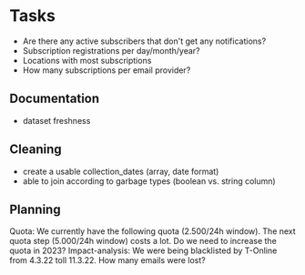 # Tasks

- Are there any active subscribers that don't get any notifications?
- Subscription registrations per day/month/year?
- Locations with most subscriptions
- How many subscriptions per email provider?

## Documentation
- dataset freshness

## Cleaning
- create a usable collection_dates (array, date format)
- able to join according to garbage types (boolean vs. string column)

## Planning

Quota: We currently have the following quota (2.500/24h window). The next quota step (5.000/24h window) costs a lot. Do we need to increase the quota in 2023?
Impact-analysis: We were being blacklisted by T-Online from 4.3.22 toll 11.3.22. How many emails were lost?